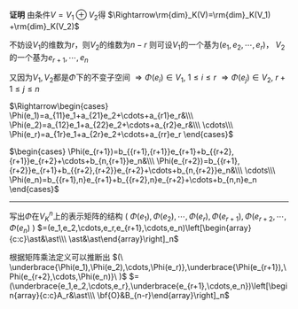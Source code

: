 **证明**
由条件$V=V_1\oplus V_2$得
$\Rightarrow\rm{dim}_K(V)=\rm{dim}_K(V_1)
+\rm{dim}_K(V_2)$

不妨设$V_1$的维数为$r$，则$V_2$的维数为$n-r$
则可设$V_1$的一个基为$(e_1,e_2,\cdots,e_r)$，
$V_2$的一个基为$e_{r+1},\cdots,e_n$

又因为$V_1,V_2$都是$\Phi$下的不变子空间
$\Rightarrow\Phi(e_i)\in V_1,\ 1\le i\le r$
$\Rightarrow\Phi(e_j)\in V_2,\ r+1\le j\le n$

$\Rightarrow\begin{cases}
\Phi(e_1)=a_{11}e_1+a_{21}e_2+\cdots+a_{r1}e_r&\\\
\Phi(e_2)=a_{12}e_1+a_{22}e_2+\cdots+a_{r2}e_r&\\\
\cdots\\\
\Phi(e_r)=a_{1r}e_1+a_{2r}e_2+\cdots+a_{rr}e_r
\end{cases}$

$\begin{cases}
\Phi(e_{r+1})=b_{{r+1},{r+1}}e_{r+1}+b_{{r+2},{r+1}}e_{r+2}+\cdots+b_{n,{r+1}}e_n&\\\
\Phi(e_{r+2})=b_{{r+1},{r+2}}e_{r+1}+b_{{r+2},{r+2}}e_{r+2}+\cdots+b_{n,{r+2}}e_n&\\\
\cdots\\\
\Phi(e_n)=b_{{r+1},n}e_{r+1}+b_{{r+2},n}e_{r+2}+\cdots+b_{n,n}e_n
\end{cases}$

---
写出$\Phi$在$V_K^n$上的表示矩阵的结构
$(\ \Phi(e_1),\Phi(e_2),\cdots,\Phi(e_r),\Phi(e_{r+1}),\Phi(e_{r+2},\cdots,\Phi(e_n)\ )$
$=(e_1,e_2,\cdots,e_r,e_{r+1},\cdots,e_n)\left[\begin{array}{c:c}\ast&\ast\\\
\ast&\ast\end{array}\right]_n$

根据矩阵乘法定义可以推断出
$(\ \underbrace{\Phi(e_1),\Phi(e_2),\cdots,\Phi(e_r)},\underbrace{\Phi(e_{r+1}),\Phi(e_{r+2},\cdots,\Phi(e_n)}\ )$
$=(\underbrace{e_1,e_2,\cdots,e_r},\underbrace{e_{r+1},\cdots,e_n})\left[\begin{array}{c:c}A_r&\ast\\\
\bf{O}&B_{n-r}\end{array}\right]_n$